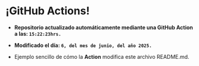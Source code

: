 # ¡GitHub Actions!
* **Repositorio actualizado automáticamente mediante una GitHub Action a las: `15:22:23hrs.`**
* **Modificado el día: `6, del mes de junio, del año 2025.`**

* Ejemplo sencillo de cómo la **Action** modifica este archivo README.md.

